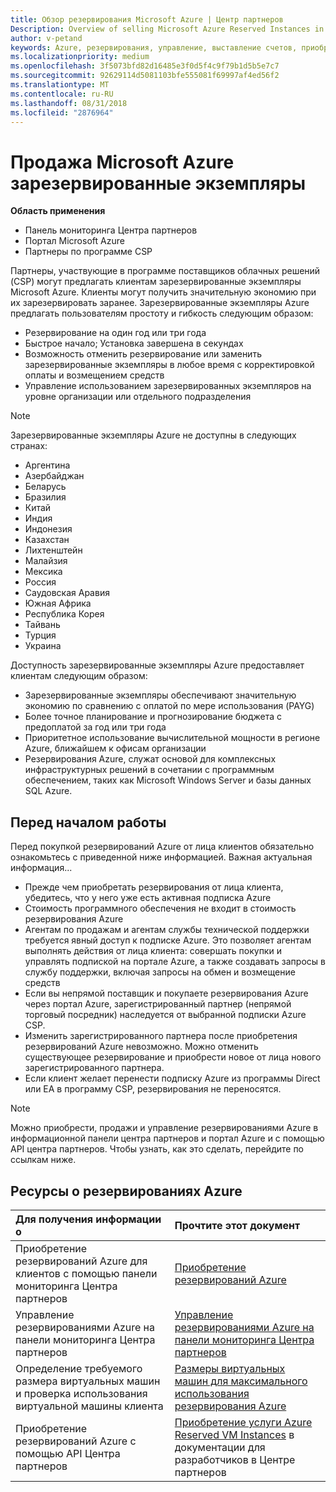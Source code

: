 ```yaml
---
title: Обзор резервирования Microsoft Azure | Центр партнеров
Description: Overview of selling Microsoft Azure Reserved Instances in CSP.
author: v-petand
keywords: Azure, резервирования, управление, выставление счетов, приобретение, Azure RI, зарезервированные экземпляры Azure
ms.localizationpriority: medium
ms.openlocfilehash: 3f5073bfd82d16485e3f0d5f4c9f79b1d5b5e7c7
ms.sourcegitcommit: 92629114d5081103bfe555081f69997af4ed56f2
ms.translationtype: MT
ms.contentlocale: ru-RU
ms.lasthandoff: 08/31/2018
ms.locfileid: "2876964"
---
```

# <a name="sell-microsoft-azure-reserved-instances"></a>Продажа Microsoft Azure зарезервированные экземпляры 

**Область применения**

-  Панель мониторинга Центра партнеров
-  Портал Microsoft Azure
-  Партнеры по программе CSP

Партнеры, участвующие в программе поставщиков облачных решений (CSP) могут предлагать клиентам зарезервированные экземпляры Microsoft Azure. Клиенты могут получить значительную экономию при их зарезервировать заранее. Зарезервированные экземпляры Azure предлагать пользователям простоту и гибкость следующим образом:

-   Резервирование на один год или три года 
-   Быстрое начало; Установка завершена в секундах 
-   Возможность отменить резервирование или заменить зарезервированные экземпляры в любое время с корректировкой оплаты и возмещением средств 
-   Управление использованием зарезервированных экземпляров на уровне организации или отдельного подразделения 

> [!NOTE]  
> Зарезервированные экземпляры Azure не доступны в следующих странах:  
> * Аргентина
> * Азербайджан
> * Беларусь
> * Бразилия
> * Китай
> * Индия
> * Индонезия
> * Казахстан
> * Лихтенштейн
> * Малайзия
> * Мексика
> * Россия
> * Саудовская Аравия
> * Южная Африка
> * Республика Корея
> * Тайвань
> * Турция
> * Украина

Доступность зарезервированные экземпляры Azure предоставляет клиентам следующим образом:

-   Зарезервированные экземпляры обеспечивают значительную экономию по сравнению с оплатой по мере использования (PAYG)
-   Более точное планирование и прогнозирование бюджета с предоплатой за год или три года 
-   Приоритетное использование вычислительной мощности в регионе Azure, ближайшем к офисам организации  
-   Резервирования Azure, служат основой для комплексных инфраструктурных решений в сочетании с программным обеспечением, таких как Microsoft Windows Server и базы данных SQL Azure.   

## <a name="before-you-begin"></a>Перед началом работы

Перед покупкой резервирований Azure от лица клиентов обязательно ознакомьтесь с приведенной ниже информацией. Важная актуальная информация...

-   Прежде чем приобретать резервирования от лица клиента, убедитесь, что у него уже есть активная подписка Azure  
-   Стоимость программного обеспечения не входит в стоимость резервирования Azure 
-   Агентам по продажам и агентам службы технической поддержки требуется явный доступ к подписке Azure. Это позволяет агентам выполнять действия от лица клиента: совершать покупки и управлять подпиской на портале Azure, а также создавать запросы в службу поддержки, включая запросы на обмен и возмещение средств  
-   Если вы непрямой поставщик и покупаете резервирования Azure через портал Azure, зарегистрированный партнер (непрямой торговый посредник) наследуется от выбранной подписки Azure CSP. 
-   Изменить зарегистрированного партнера после приобретения резервирований Azure невозможно. Можно отменить существующее резервирование и приобрести новое от лица нового зарегистрированного партнера. 
-   Если клиент желает перенести подписку Azure из программы Direct или EA в программу CSP, резервирования не переносятся. 

>[!NOTE]
> Можно приобрести, продажи и управление резервированиями Azure в информационной панели центра партнеров и портал Azure и с помощью API центра партнеров. Чтобы узнать, как это сделать, перейдите по ссылкам ниже. 

## <a name="azure-reservations-resources"></a>Ресурсы о резервированиях Azure
|**Для получения информации о**   |**Прочтите этот документ**    |
|:-----------------------------|:-----------------|
|Приобретение резервирований Azure для клиентов с помощью панели мониторинга Центра партнеров   |[Приобретение резервирований Azure](azure-reservations-buying.md)
|Управление резервированиями Azure на панели мониторинга Центра партнеров | [Управление резервированиями Azure на панели мониторинга Центра партнеров](azure-reservations-manage.md)
|Определение требуемого размера виртуальных машин и проверка использования виртуальной машины клиента   |[Размеры виртуальных машин для максимального использования резервирования Azure](azure-usage.md)   |
|Приобретение резервирований Azure с помощью API Центра партнеров | [Приобретение услуги Azure Reserved VM Instances](https://docs.microsoft.com/partner-center/develop/purchase-azure-reservations) в документации для разработчиков в Центре партнеров

 

